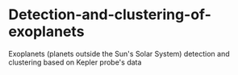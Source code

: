 # Detection-and-clustering-of-exoplanets
Exoplanets (planets outside the Sun's Solar System) detection and clustering based on Kepler probe's data
